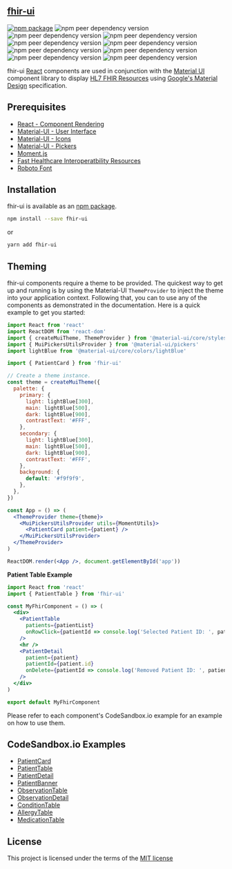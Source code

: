 ## [fhir-ui](https://healthintellect.com)

[![npm package](https://img.shields.io/npm/v/fhir-ui?style=flat-square)](https://www.npmjs.org/package/fhir-ui)
![npm peer dependency version](https://img.shields.io/npm/dependency-version/fhir-ui/peer/react?style=flat-square)
![npm peer dependency version](https://img.shields.io/npm/dependency-version/fhir-ui/peer/react-dom?style=flat-square)
![npm peer dependency version](https://img.shields.io/npm/dependency-version/fhir-ui/peer/@material-ui/core?style=flat-square)
![npm peer dependency version](https://img.shields.io/npm/dependency-version/fhir-ui/peer/@material-ui/pickers?style=flat-square)
![npm peer dependency version](https://img.shields.io/npm/dependency-version/fhir-ui/peer/@material-ui/icons?style=flat-square)
![npm peer dependency version](https://img.shields.io/npm/dependency-version/fhir-ui/peer/moment?style=flat-square)
![npm peer dependency version](https://img.shields.io/npm/dependency-version/fhir-ui/peer/@date-io/core?style=flat-square)
![npm peer dependency version](https://img.shields.io/npm/dependency-version/fhir-ui/peer/@date-io/moment?style=flat-square)
![npm peer dependency version](https://img.shields.io/npm/dependency-version/fhir-ui/peer/clsx?style=flat-square)

fhir-ui [React](http://facebook.github.io/react/) components are used in conjunction with the [Material UI](http://www.material-ui.com/) component library to display [HL7 FHIR Resources](https://www.hl7.org/fhir/resourcelist.html) using [Google's Material Design](https://www.google.com/design/spec/material-design/introduction.html) specification.

## Prerequisites

- [React - Component Rendering](http://facebook.github.io/react/)
- [Material-UI - User Interface](http://material-ui.com/#/get-started/prerequisites)
- [Material-UI - Icons](https://material-ui.com/components/material-icons/)
- [Material-UI - Pickers](https://material-ui.com/components/pickers/)
- [Moment.js](https://momentjs.com/)
- [Fast Healthcare Interoperatbility Resources](https://www.hl7.org/fhir/resourcelist.html)
- [Roboto Font](http://www.google.com/fonts#UsePlace:use/Collection:Roboto:400,300,500)

## Installation

fhir-ui is available as an [npm package](https://www.npmjs.org/package/fhir-ui).

```sh
npm install --save fhir-ui
```

or

```sh
yarn add fhir-ui
```

## Theming

fhir-ui components require a theme to be provided. The quickest way to get up and running is by using the Material-UI `ThemeProvider` to inject the theme into your application context. Following that, you can to use any of the components as demonstrated in the documentation. Here is a quick example to get you started:

```jsx
import React from 'react'
import ReactDOM from 'react-dom'
import { createMuiTheme, ThemeProvider } from '@material-ui/core/styles'
import { MuiPickersUtilsProvider } from '@material-ui/pickers'
import lightBlue from '@material-ui/core/colors/lightBlue'

import { PatientCard } from 'fhir-ui'

// Create a theme instance.
const theme = createMuiTheme({
  palette: {
    primary: {
      light: lightBlue[300],
      main: lightBlue[500],
      dark: lightBlue[900],
      contrastText: '#FFF',
    },
    secondary: {
      light: lightBlue[300],
      main: lightBlue[500],
      dark: lightBlue[900],
      contrastText: '#FFF',
    },
    background: {
      default: '#f9f9f9',
    },
  },
})

const App = () => (
  <ThemeProvider theme={theme}>
    <MuiPickersUtilsProvider utils={MomentUtils}>
      <PatientCard patient={patient} />
    </MuiPickersUtilsProvider>
  </ThemeProvider>
)

ReactDOM.render(<App />, document.getElementById('app'))
```

**Patient Table Example**

```jsx
import React from 'react'
import { PatientTable } from 'fhir-ui'

const MyFhirComponent = () => (
  <div>
    <PatientTable
      patients={patientList}
      onRowClick={patientId => console.log('Selected Patient ID: ', patientId)}
    />
    <hr />
    <PatientDetail
      patient={patient}
      patientId={patient.id}
      onDelete={patientId => console.log('Removed Patient ID: ', patientId)}
    />
  </div>
)

export default MyFhirComponent
```

Please refer to each component's CodeSandbox.io example for an example on how to use them.

## CodeSandbox.io Examples

- [PatientCard](https://codesandbox.io/s/fhir-ui-patient-card-demo-jzyi3)
- [PatientTable](https://codesandbox.io/s/fhir-ui-patient-table-demo-f2gkg)
- [PatientDetail](https://codesandbox.io/s/fhir-ui-patient-detail-demo-cuz95)
- [PatientBanner](https://codesandbox.io/s/fhir-ui-patient-banner-demo-dn88y)
- [ObservationTable](https://codesandbox.io/s/fhir-ui-observation-table-demo-86150)
- [ObservationDetail](https://codesandbox.io/s/fhir-ui-observation-detail-demo-5584s)
- [ConditionTable](https://codesandbox.io/s/fhir-ui-condition-table-demo-0wivy)
- [AllergyTable](https://codesandbox.io/s/fhir-ui-allergy-table-demo-ynk75)
- [MedicationTable](https://codesandbox.io/s/fhir-ui-medication-table-demo-i2d7i)

## License

This project is licensed under the terms of the
[MIT license](https://github.com/healthintellect/fhir-ui/blob/master/LICENSE)
